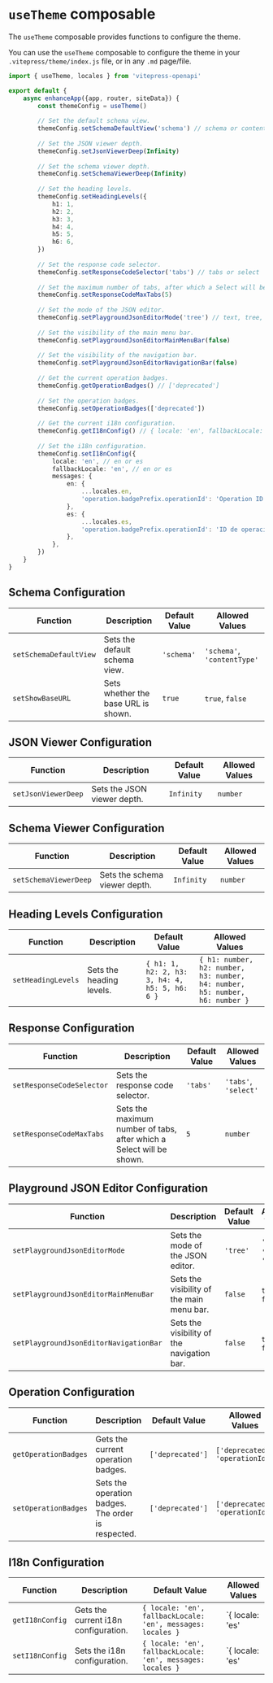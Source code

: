 # `useTheme` composable

The `useTheme` composable provides functions to configure the theme.

You can use the `useTheme` composable to configure the theme in your `.vitepress/theme/index.js` file, or in any `.md` page/file.

```ts
import { useTheme, locales } from 'vitepress-openapi'

export default {
    async enhanceApp({app, router, siteData}) {
        const themeConfig = useTheme()
        
        // Set the default schema view.
        themeConfig.setSchemaDefaultView('schema') // schema or contentType
        
        // Set the JSON viewer depth.
        themeConfig.setJsonViewerDeep(Infinity)
        
        // Set the schema viewer depth.
        themeConfig.setSchemaViewerDeep(Infinity)
        
        // Set the heading levels.
        themeConfig.setHeadingLevels({
            h1: 1,
            h2: 2,
            h3: 3,
            h4: 4,
            h5: 5,
            h6: 6,
        })
        
        // Set the response code selector.
        themeConfig.setResponseCodeSelector('tabs') // tabs or select
        
        // Set the maximum number of tabs, after which a Select will be shown.
        themeConfig.setResponseCodeMaxTabs(5)
        
        // Set the mode of the JSON editor.
        themeConfig.setPlaygroundJsonEditorMode('tree') // text, tree, or table
        
        // Set the visibility of the main menu bar.
        themeConfig.setPlaygroundJsonEditorMainMenuBar(false)
        
        // Set the visibility of the navigation bar.
        themeConfig.setPlaygroundJsonEditorNavigationBar(false)
        
        // Get the current operation badges.
        themeConfig.getOperationBadges() // ['deprecated']
        
        // Set the operation badges.
        themeConfig.setOperationBadges(['deprecated'])
        
        // Get the current i18n configuration.
        themeConfig.getI18nConfig() // { locale: 'en', fallbackLocale: 'en', messages: locales }
        
        // Set the i18n configuration.
        themeConfig.setI18nConfig({
            locale: 'en', // en or es
            fallbackLocale: 'en', // en or es
            messages: {
                en: {
                    ...locales.en,
                    'operation.badgePrefix.operationId': 'Operation ID',
                },
                es: {
                    ...locales.es,
                    'operation.badgePrefix.operationId': 'ID de operación',
                },
            },
        })
    }
}
```

## Schema Configuration

| Function               | Description                         | Default Value | Allowed Values              |
|------------------------|-------------------------------------|---------------|-----------------------------|
| `setSchemaDefaultView` | Sets the default schema view.       | `'schema'`    | `'schema'`, `'contentType'` |
| `setShowBaseURL`       | Sets whether the base URL is shown. | `true`        | `true`, `false`             |

## JSON Viewer Configuration

| Function            | Description                 | Default Value | Allowed Values |
|---------------------|-----------------------------|---------------|----------------|
| `setJsonViewerDeep` | Sets the JSON viewer depth. | `Infinity`    | `number`       |

## Schema Viewer Configuration

| Function              | Description                   | Default Value | Allowed Values |
|-----------------------|-------------------------------|---------------|----------------|
| `setSchemaViewerDeep` | Sets the schema viewer depth. | `Infinity`    | `number`       |

## Heading Levels Configuration

| Function           | Description              | Default Value                                  | Allowed Values                                                               |
|--------------------|--------------------------|------------------------------------------------|------------------------------------------------------------------------------|
| `setHeadingLevels` | Sets the heading levels. | `{ h1: 1, h2: 2, h3: 3, h4: 4, h5: 5, h6: 6 }` | `{ h1: number, h2: number, h3: number, h4: number, h5: number, h6: number }` |

## Response Configuration

| Function                  | Description                                                          | Default Value | Allowed Values       |
|---------------------------|----------------------------------------------------------------------|---------------|----------------------|
| `setResponseCodeSelector` | Sets the response code selector.                                     | `'tabs'`      | `'tabs'`, `'select'` |
| `setResponseCodeMaxTabs`  | Sets the maximum number of tabs, after which a Select will be shown. | `5`           | `number`             |

## Playground JSON Editor Configuration

| Function                               | Description                                | Default Value | Allowed Values                |
|----------------------------------------|--------------------------------------------|---------------|-------------------------------|
| `setPlaygroundJsonEditorMode`          | Sets the mode of the JSON editor.          | `'tree'`      | `'text'`, `'tree'`, `'table'` |
| `setPlaygroundJsonEditorMainMenuBar`   | Sets the visibility of the main menu bar.  | `false`       | `true`, `false`               |
| `setPlaygroundJsonEditorNavigationBar` | Sets the visibility of the navigation bar. | `false`       | `true`, `false`               |

## Operation Configuration

| Function             | Description                                        | Default Value    | Allowed Values                  |
|----------------------|----------------------------------------------------|------------------|---------------------------------|
| `getOperationBadges` | Gets the current operation badges.                 | `['deprecated']` | `['deprecated', 'operationId']` |
| `setOperationBadges` | Sets the operation badges. The order is respected. | `['deprecated']` | `['deprecated', 'operationId']` |

## I18n Configuration

| Function        | Description                          | Default Value                                               | Allowed Values  |
|-----------------|--------------------------------------|-------------------------------------------------------------|-----------------|
| `getI18nConfig` | Gets the current i18n configuration. | `{ locale: 'en', fallbackLocale: 'en', messages: locales }` | `{ locale: 'es' | 'en', fallbackLocale: 'es' | 'en', messages: Record<'es' | 'en', Record<string, string>> }` |
| `setI18nConfig` | Sets the i18n configuration.         | `{ locale: 'en', fallbackLocale: 'en', messages: locales }` | `{ locale: 'es' | 'en', fallbackLocale: 'es' | 'en', messages: Record<'es' | 'en', Record<string, string>> }` |
